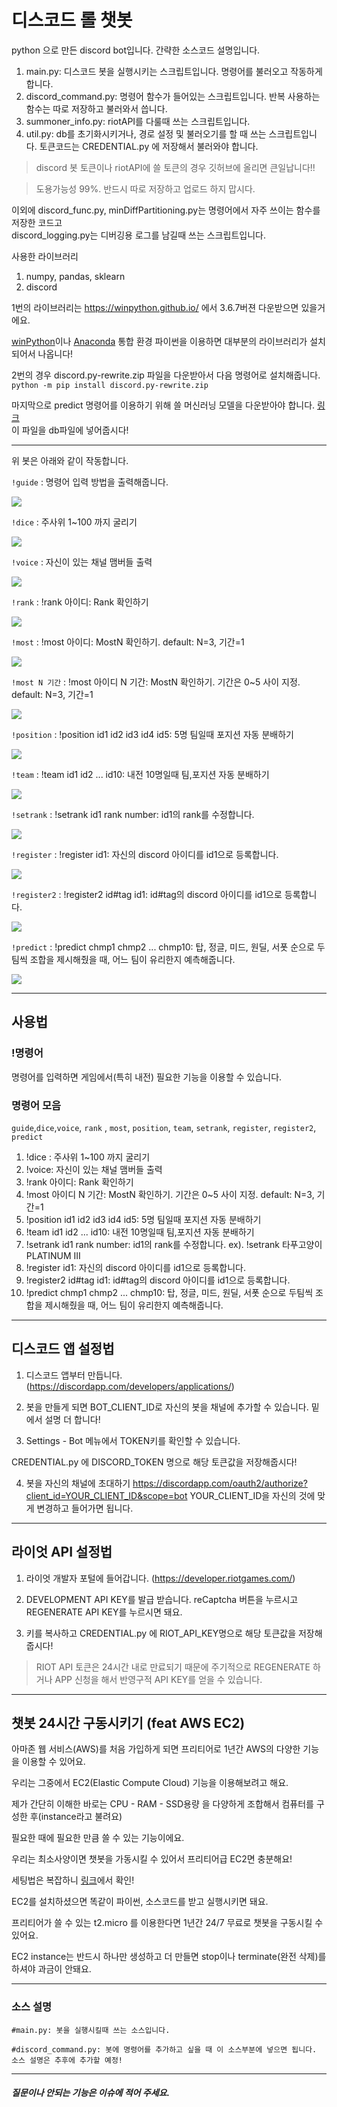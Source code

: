 # 디스코드 롤 챗봇

python 으로 만든 discord bot입니다. 간략한 소스코드 설명입니다.

1. main.py: 디스코드 봇을 실행시키는 스크립트입니다. 명령어를 불러오고 작동하게 합니다.
2. discord_command.py: 명령어 함수가 들어있는 스크립트입니다. 반복 사용하는 함수는 따로 저장하고 불러와서 씁니다.
3. summoner_info.py: riotAPI를 다룰때 쓰는 스크립트입니다. 
4. util.py: db를 초기화시키거나, 경로 설정 및 불러오기를 할 때 쓰는 스크립트입니다. 토큰코드는 CREDENTIAL.py 에 저장해서 불러와야 합니다.
> discord 봇 토큰이나 riotAPI에 쓸 토큰의 경우 깃허브에 올리면 큰일납니다!! 

> 도용가능성 99%. 반드시 따로 저장하고 업로드 하지 맙시다.

이외에 discord_func.py, minDiffPartitioning.py는 명령어에서 자주 쓰이는 함수를 저장한 코드고  
discord_logging.py는 디버깅용 로그를 남길때 쓰는 스크립트입니다. 

사용한 라이브러리
1. numpy, pandas, sklearn 
2. discord

1번의 라이브러리는 https://winpython.github.io/ 에서 3.6.7버젼 다운받으면 있을거에요. 

[winPython](https://winpython.github.io/)이나 [Anaconda](https://www.anaconda.com/download/#windows) 통합 환경 파이썬을 이용하면 
대부분의 라이브러리가 설치되어서 나옵니다!  

2번의 경우 discord.py-rewrite.zip 파일을 다운받아서 다음 명령어로 설치해줍니다.  
`python -m pip install discord.py-rewrite.zip`

마지막으로 predict 명령어를 이용하기 위해 쓸 머신러닝 모델을 다운받아야 합니다. [링크](https://drive.google.com/open?id=1dAQR8RUW2D3CZ57UK5mlhw3LlBDIS_v0)  
이 파일을 db파일에 넣어줍시다!

---

위 봇은 아래와 같이 작동합니다.  
  
  
`!guide` : 명령어 입력 방법을 출력해줍니다.

![](https://raw.githubusercontent.com/JaehunSim/RiotDiscordAPI/master/images/01.%20guide.gif)

`!dice` : 주사위 1~100 까지 굴리기

![](https://raw.githubusercontent.com/JaehunSim/RiotDiscordAPI/master/images/02.%20dice.gif)


`!voice` : 자신이 있는 채널 맴버들 출력

![](https://raw.githubusercontent.com/JaehunSim/RiotDiscordAPI/master/images/03.%20voice.gif)


`!rank` : !rank 아이디: Rank 확인하기

![](https://raw.githubusercontent.com/JaehunSim/RiotDiscordAPI/master/images/04.%20rank.gif)


`!most` : !most 아이디: MostN 확인하기. default: N=3, 기간=1

![](https://raw.githubusercontent.com/JaehunSim/RiotDiscordAPI/master/images/05.%20most.gif)


`!most N 기간` :  !most 아이디 N 기간: MostN 확인하기. 기간은 0~5 사이 지정. default: N=3, 기간=1

![](https://raw.githubusercontent.com/JaehunSim/RiotDiscordAPI/master/images/06.%20mostN.gif)


`!position` :  !position id1 id2 id3 id4 id5: 5명 팀일때 포지션 자동 분배하기

![](https://raw.githubusercontent.com/JaehunSim/RiotDiscordAPI/master/images/07.%20position.gif)


`!team` :  !team id1 id2 ... id10: 내전 10명일때 팀,포지션 자동 분배하기

![](https://raw.githubusercontent.com/JaehunSim/RiotDiscordAPI/master/images/08.%20team.gif)


`!setrank` : !setrank id1 rank number: id1의 rank를 수정합니다.

![](https://raw.githubusercontent.com/JaehunSim/RiotDiscordAPI/master/images/09.%20setrank.gif)


`!register` : !register id1: 자신의 discord 아이디를 id1으로 등록합니다.

![](https://raw.githubusercontent.com/JaehunSim/RiotDiscordAPI/master/images/10.%20register.gif)


`!register2` : !register2 id#tag id1: id#tag의 discord 아이디를 id1으로 등록합니다.

![](https://raw.githubusercontent.com/JaehunSim/RiotDiscordAPI/master/images/11.%20register2.gif)


`!predict` : !predict chmp1 chmp2 ... chmp10: 탑, 정글, 미드, 원딜, 서폿 순으로 두팀씩 조합을 제시해줬을 때, 어느 팀이 유리한지 예측해줍니다.

![](https://raw.githubusercontent.com/JaehunSim/RiotDiscordAPI/master/images/12.%20predict.gif)
  
---

## 사용법

### !명령어

명령어를 입력하면 게임에서(특히 내전) 필요한 기능을 이용할 수 있습니다.

### 명령어 모음

`guide`,`dice`,`voice`, `rank` , `most`, `position`, `team`, `setrank`, `register`, `register2`, `predict`
1. !dice : 주사위 1~100 까지 굴리기
2. !voice: 자신이 있는 채널 맴버들 출력
3. !rank 아이디: Rank 확인하기
4. !most 아이디 N 기간: MostN 확인하기. 기간은 0~5 사이 지정. default: N=3, 기간=1
5. !position id1 id2 id3 id4 id5: 5명 팀일때 포지션 자동 분배하기
6. !team id1 id2 ... id10: 내전 10명일때 팀,포지션 자동 분배하기
7. !setrank id1 rank number: id1의 rank를 수정합니다.
    ex). !setrank 타푸고양이 PLATINUM III
8. !register id1: 자신의 discord 아이디를 id1으로 등록합니다.
9. !register2 id#tag id1: id#tag의 discord 아이디를 id1으로 등록합니다.
10. !predict chmp1 chmp2 ... chmp10: 탑, 정글, 미드, 원딜, 서폿 순으로 두팀씩 조합을 제시해줬을 때, 어느 팀이 유리한지 예측해줍니다.

---

## 디스코드 앱 설정법

1. 디스코드 앱부터 만듭니다.(https://discordapp.com/developers/applications/)

2. 봇을 만들게 되면 BOT_CLIENT_ID로 자신의 봇을 채널에 추가할 수 있습니다. 밑에서 설명 더 합니다!

3. Settings - Bot 메뉴에서 TOKEN키를 확인할 수 있습니다.

CREDENTIAL.py 에 DISCORD_TOKEN 명으로 해당 토큰값을 저장해줍시다!

4. 봇을 자신의 채널에 초대하기
https://discordapp.com/oauth2/authorize?client_id=YOUR_CLIENT_ID&scope=bot
YOUR_CLIENT_ID을 자신의 것에 맞게 변경하고 들어가면 됩니다.

---

## 라이엇 API 설정법

1. 라이엇 개발자 포털에 들어갑니다. (https://developer.riotgames.com/)

2. DEVELOPMENT API KEY를 발급 받습니다. reCaptcha 버튼을 누르시고 REGENERATE API KEY를 누르시면 돼요.

3. 키를 복사하고 CREDENTIAL.py 에  RIOT_API_KEY명으로 해당 토큰값을 저장해줍시다!

> RIOT API 토큰은 24시간 내로 만료되기 때문에 주기적으로 REGENERATE 하거나 APP 신청을 해서 반영구적 API KEY를 얻을 수 있습니다.

---

## 챗봇 24시간 구동시키기 (feat AWS EC2)

아마존 웹 서비스(AWS)를 처음 가입하게 되면 프리티어로 1년간 AWS의 다양한 기능을 이용할 수 있어요.  

우리는 그중에서 EC2(Elastic Compute Cloud) 기능을 이용해보려고 해요.  

제가 간단히 이해한 바로는 CPU - RAM - SSD용량 을 다양하게 조합해서 컴퓨터를 구성한 후(instance라고 불려요) 

필요한 때에 필요한 만큼 쓸 수 있는 기능이에요.  

우리는 최소사양이면 챗봇을 가동시킬 수 있어서 프리티어급 EC2면 충분해요!  

세팅법은 복잡하니 [링크](http://blog.poin2.com/2016/02/%ED%81%AC%EB%A1%AC%EB%B6%81%EC%9C%88%EB%8F%84%EC%9A%B0%EC%82%AC%EC%9A%A91/)에서 확인!  

EC2를 설치하셨으면 똑같이 파이썬, 소스코드를 받고 실행시키면 돼요.  

프리티어가 쓸 수 있는 t2.micro 를 이용한다면 1년간 24/7 무료로 챗봇을 구동시킬 수 있어요.  

EC2 instance는 반드시 하나만 생성하고 더 만들면 stop이나 terminate(완전 삭제)를 하셔야 과금이 안돼요.  

---

### 소스 설명

```
#main.py: 봇을 실행시킬때 쓰는 소스입니다. 

#discord_command.py: 봇에 명령어를 추가하고 싶을 때 이 소스부분에 넣으면 됩니다.
소스 설명은 추후에 추가할 예정!

```

---

##### 질문이나 안되는 기능은 이슈에 적어 주세요.
